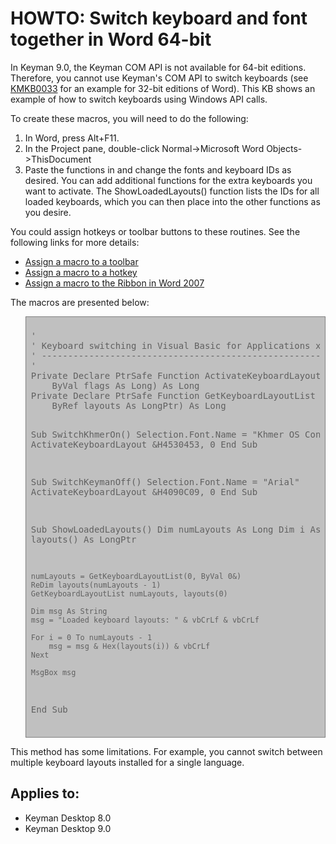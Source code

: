 # HOWTO: Switch keyboard and font together in Word 64-bit

<p>In Keyman 9.0, the Keyman COM API is not available for 64-bit editions. Therefore, you cannot use Keyman's COM API to switch keyboards (see <a href='http://help.keyman.com/kb/33'>KMKB0033</a> for an example for 32-bit editions of Word). This KB shows an example of how to switch keyboards using Windows API calls.</p>

<p>To create these macros, you will need to do the following:</p>

<ol>
<li>In Word, press Alt+F11.</li>
<li>In the Project pane, double-click Normal->Microsoft Word Objects-&gt;ThisDocument
<li>Paste the functions in and change the fonts and keyboard IDs as desired.  You can add additional functions for the extra keyboards you want to activate. The ShowLoadedLayouts() function lists the IDs for all loaded keyboards, which you can then place into the other functions as you desire.
</ol>

<p>You could assign hotkeys or toolbar buttons to these routines.  See the following links for more details:</p>

<ul>
<li><a href='http://word.mvps.org/FAQs/Customization/AsgnCmdOrMacroToToolbar.htm'>Assign a macro to a toolbar</a></li>
<li><a href='http://word.mvps.org/FAQs/Customization/AsgnCmdOrMacroToHotkey.htm'>Assign a macro to a hotkey</a></li>
<li><a href='http://word.mvps.org/FAQs/Customization/CustomizeRibbon.htm'>Assign a macro to the Ribbon in Word 2007</a></li>
</ul>

<p>The macros are presented below:</p>

<blockquote style='background: #c0c0c0; padding: 8px; border: solid 1px #808080'><pre>'
' Keyboard switching in Visual Basic for Applications x64
' -------------------------------------------------------
'
Private Declare PtrSafe Function ActivateKeyboardLayout Lib "user32" (ByVal HKL As LongPtr, _
    ByVal flags As Long) As Long
Private Declare PtrSafe Function GetKeyboardLayoutList Lib "user32" (ByVal size As Long, _
    ByRef layouts As LongPtr) As Long

Sub SwitchKhmerOn()
    Selection.Font.Name = "Khmer OS Content"
    ActivateKeyboardLayout &H4530453, 0
End Sub

Sub SwitchKeymanOff()
    Selection.Font.Name = "Arial"
    ActivateKeyboardLayout &H4090C09, 0
End Sub

Sub ShowLoadedLayouts()
    Dim numLayouts As Long
    Dim i As Long
    Dim layouts() As LongPtr

    numLayouts = GetKeyboardLayoutList(0, ByVal 0&)
    ReDim layouts(numLayouts - 1)
    GetKeyboardLayoutList numLayouts, layouts(0)

    Dim msg As String
    msg = "Loaded keyboard layouts: " & vbCrLf & vbCrLf

    For i = 0 To numLayouts - 1
        msg = msg & Hex(layouts(i)) & vbCrLf
    Next

    MsgBox msg
End Sub</pre></blockquote>

<p>This method has some limitations. For example, you cannot switch between multiple keyboard layouts installed for a single language.</p>

## Applies to:
 * Keyman Desktop 8.0
 * Keyman Desktop 9.0
